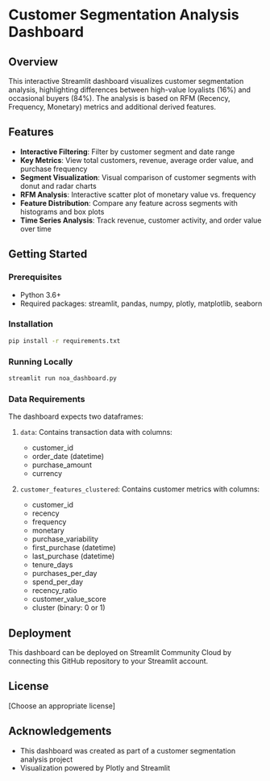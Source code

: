 # Customer Segmentation Analysis Dashboard

## Overview
This interactive Streamlit dashboard visualizes customer segmentation analysis, highlighting differences between high-value loyalists (16%) and occasional buyers (84%). The analysis is based on RFM (Recency, Frequency, Monetary) metrics and additional derived features.

## Features
- **Interactive Filtering**: Filter by customer segment and date range
- **Key Metrics**: View total customers, revenue, average order value, and purchase frequency
- **Segment Visualization**: Visual comparison of customer segments with donut and radar charts
- **RFM Analysis**: Interactive scatter plot of monetary value vs. frequency
- **Feature Distribution**: Compare any feature across segments with histograms and box plots
- **Time Series Analysis**: Track revenue, customer activity, and order value over time

## Getting Started

### Prerequisites
- Python 3.6+
- Required packages: streamlit, pandas, numpy, plotly, matplotlib, seaborn

### Installation
```bash
pip install -r requirements.txt
```

### Running Locally
```bash
streamlit run noa_dashboard.py
```

### Data Requirements
The dashboard expects two dataframes:
1. `data`: Contains transaction data with columns:
   - customer_id
   - order_date (datetime)
   - purchase_amount
   - currency

2. `customer_features_clustered`: Contains customer metrics with columns:
   - customer_id
   - recency
   - frequency
   - monetary
   - purchase_variability
   - first_purchase (datetime)
   - last_purchase (datetime)
   - tenure_days
   - purchases_per_day
   - spend_per_day
   - recency_ratio
   - customer_value_score
   - cluster (binary: 0 or 1)

## Deployment
This dashboard can be deployed on Streamlit Community Cloud by connecting this GitHub repository to your Streamlit account.

## License
[Choose an appropriate license]

## Acknowledgements
- This dashboard was created as part of a customer segmentation analysis project
- Visualization powered by Plotly and Streamlit